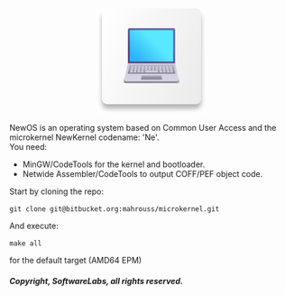 <!-- NuX OS -->

<div align="center">
<img src="Meta/NewOS.svg"/>
</div>

NewOS is an operating system based on Common User Access and the microkernel NewKernel codename: 'Ne'.
<br>
You need:

- MinGW/CodeTools for the kernel and bootloader.
- Netwide Assembler/CodeTools to output COFF/PEF object code.

Start by cloning the repo:

```
git clone git@bitbucket.org:mahrouss/microkernel.git
```

And execute:

```
make all
```

for the default target (AMD64 EPM)

##### Copyright, SoftwareLabs, all rights reserved.

